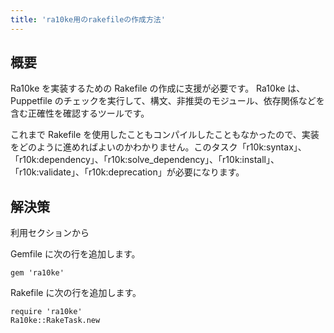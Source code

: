 ```yaml
---
title: 'ra10ke用のrakefileの作成方法'
---
```


## 概要
Ra10ke を実装するための Rakefile の作成に支援が必要です。 Ra10ke は、Puppetfile のチェックを実行して、構文、非推奨のモジュール、依存関係などを含む正確性を確認するツールです。

これまで Rakefile を使用したこともコンパイルしたこともなかったので、実装をどのように進めればよいのかわかりません。このタスク「r10k:syntax」、「r10k:dependency」、「r10k:solve_dependency」、「r10k:install」、「r10k:validate」、「r10k:deprecation」が必要になります。

## 解決策
利用セクションから

Gemfile に次の行を追加します。

```
gem 'ra10ke'

```
Rakefile に次の行を追加します。

```
require 'ra10ke'
Ra10ke::RakeTask.new

```
